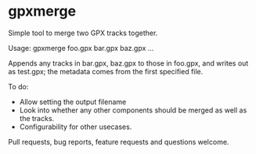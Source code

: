 # gpxmerge
Simple tool to merge two GPX tracks together.

Usage:
    gpxmerge foo.gpx bar.gpx baz.gpx ...

Appends any tracks in bar.gpx, baz.gpx to those in foo.gpx, and writes out as
test.gpx; the metadata comes from the first specified file.

To do:
* Allow setting the output filename
* Look into whether any other components should be merged as well as the tracks.
* Configurability for other usecases.

Pull requests, bug reports, feature requests and questions welcome.